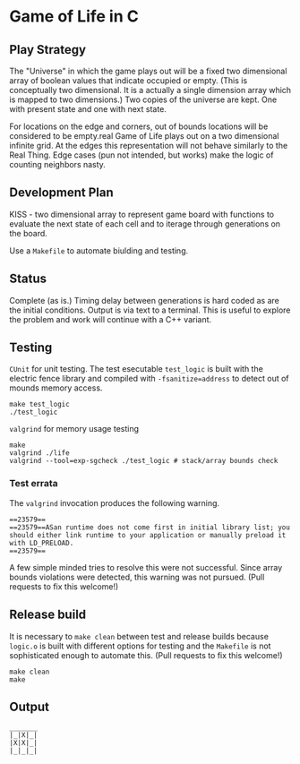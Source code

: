 # Game of Life in C

## Play Strategy

The "Universe" in which the game plays out will be a fixed two dimensional array of boolean values that indicate occupied or empty. (This is conceptually two dimensional. It is a actually a single dimension array which is mapped to two dimensions.) Two copies of the universe are kept. One with present state and one with next state.

For locations on the edge and corners, out of bounds locations will be considered to be empty.real Game of Life plays out on a two dimensional infinite grid. At the edges this representation will not behave similarly to the Real Thing. Edge cases (pun not intended, but works) make the logic of counting neighbors nasty.

## Development Plan

KISS - two dimensional array to represent game board with functions to evaluate the next state of each cell and to iterage through generations on the board.

Use a `Makefile` to automate biulding and testing.

## Status

Complete (as is.) Timing delay between generations is hard coded as are the initial conditions. Output is via text to a terminal. This is useful to explore the problem and work will continue with a C++ variant.

## Testing

`CUnit` for unit testing. The test esecutable `test_logic` is built with the electric fence library and compiled with `-fsanitize=address` to detect out of mounds memory access.

```text
make test_logic
./test_logic
```

`valgrind` for memory usage testing

```text
make
valgrind ./life
valgrind --tool=exp-sgcheck ./test_logic # stack/array bounds check
```

### Test errata

The `valgrind` invocation produces the following warning.

```text
==23579== 
==23579==ASan runtime does not come first in initial library list; you should either link runtime to your application or manually preload it with LD_PRELOAD.
==23579== 
```

A few simple minded tries to resolve this were not successful. Since array bounds violations were detected, this warning was not pursued. (Pull requests to fix this welcome!)

## Release build

It is necessary to `make clean` between test and release builds because `logic.o` is built with different options for testing and the `Makefile` is not sophisticated enough to automate this. (Pull requests to fix this welcome!)

```text
make clean
make
```

## Output

```text
_______
|_|X|_|
|X|X|_|
|_|_|_|

```

```
